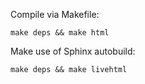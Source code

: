 <!--
SPDX-FileCopyrightText: 2022 Forschungszentrum Jülich

SPDX-License-Identifier: CC-BY-SA-4.0
-->

Compile via Makefile:

```
make deps && make html
```

Make use of Sphinx autobuild:

```
make deps && make livehtml
```
